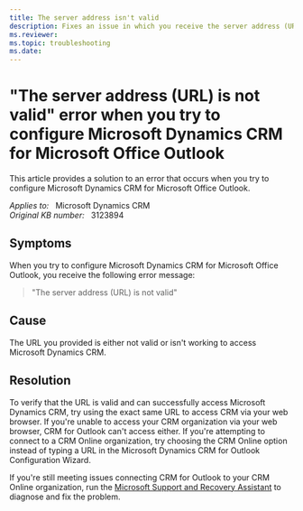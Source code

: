 ```yaml
---
title: The server address isn't valid
description: Fixes an issue in which you receive the server address (URL) is not valid when you try to configure Microsoft Dynamics CRM for Microsoft Office Outlook.
ms.reviewer: 
ms.topic: troubleshooting
ms.date: 
---
```

# "The server address (URL) is not valid" error when you try to configure Microsoft Dynamics CRM for Microsoft Office Outlook

This article provides a solution to an error that occurs when you try to configure Microsoft Dynamics CRM for Microsoft Office Outlook.

_Applies to:_ &nbsp; Microsoft Dynamics CRM  
_Original KB number:_ &nbsp; 3123894

## Symptoms

When you try to configure Microsoft Dynamics CRM for Microsoft Office Outlook, you receive the following error message:

> "The server address (URL) is not valid"

## Cause

The URL you provided is either not valid or isn't working to access Microsoft Dynamics CRM.

## Resolution

To verify that the URL is valid and can successfully access Microsoft Dynamics CRM, try using the exact same URL to access CRM via your web browser. If you're unable to access your CRM organization via your web browser, CRM for Outlook can't access either. If you're attempting to connect to a CRM Online organization, try choosing the CRM Online option instead of typing a URL in the Microsoft Dynamics CRM for Outlook Configuration Wizard.

If you're still meeting issues connecting CRM for Outlook to your CRM Online organization, run the [Microsoft Support and Recovery Assistant](/office/about-the-microsoft-support-and-recovery-assistant-e90bb691-c2a7-4697-a94f-88836856c72f) to diagnose and fix the problem.
